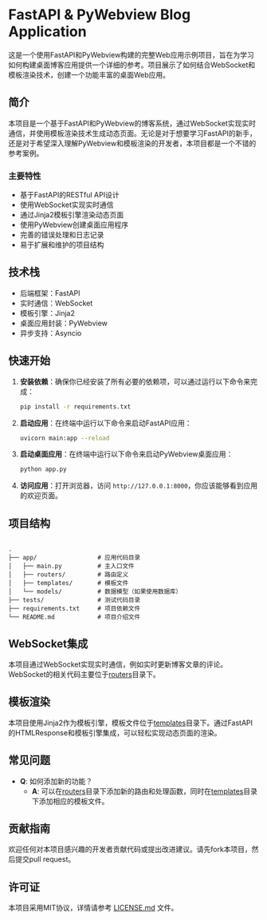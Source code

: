# FastAPI & PyWebview Blog Application

这是一个使用FastAPI和PyWebview构建的完整Web应用示例项目，旨在为学习如何构建桌面博客应用提供一个详细的参考。项目展示了如何结合WebSocket和模板渲染技术，创建一个功能丰富的桌面Web应用。

## 简介

本项目是一个基于FastAPI和PyWebview的博客系统，通过WebSocket实现实时通信，并使用模板渲染技术生成动态页面。无论是对于想要学习FastAPI的新手，还是对于希望深入理解PyWebview和模板渲染的开发者，本项目都是一个不错的参考案例。

### 主要特性

- 基于FastAPI的RESTful API设计
- 使用WebSocket实现实时通信
- 通过Jinja2模板引擎渲染动态页面
- 使用PyWebview创建桌面应用程序
- 完善的错误处理和日志记录
- 易于扩展和维护的项目结构

## 技术栈

- 后端框架：FastAPI
- 实时通信：WebSocket
- 模板引擎：Jinja2
- 桌面应用封装：PyWebview
- 异步支持：Asyncio

## 快速开始

1. **安装依赖**：确保你已经安装了所有必要的依赖项，可以通过运行以下命令来完成：

   ```bash
   pip install -r requirements.txt
   ```
2. **启动应用**：在终端中运行以下命令来启动FastAPI应用：

   ```bash
   uvicorn main:app --reload
   ```
3. **启动桌面应用**：在终端中运行以下命令来启动PyWebview桌面应用：

   ```bash
   python app.py
   ```
4. **访问应用**：打开浏览器，访问 `http://127.0.0.1:8000`，你应该能够看到应用的欢迎页面。

## 项目结构

```

.
├── app/                 # 应用代码目录
│   ├── main.py          # 主入口文件
│   ├── routers/         # 路由定义
│   ├── templates/       # 模板文件
│   └── models/          # 数据模型（如果使用数据库）
├── tests/               # 测试代码目录
├── requirements.txt     # 项目依赖文件
└── README.md            # 项目介绍文件
```
## WebSocket集成

本项目通过WebSocket实现实时通信，例如实时更新博客文章的评论。WebSocket的相关代码主要位于[routers](file://app/routers/)目录下。

## 模板渲染

本项目使用Jinja2作为模板引擎，模板文件位于[templates](file://app/templates/)目录下。通过FastAPI的HTMLResponse和模板引擎集成，可以轻松实现动态页面的渲染。

## 常见问题

- **Q**: 如何添加新的功能？
  - **A**: 可以在[routers](file://app/routers/)目录下添加新的路由和处理函数，同时在[templates](file://app/templates/)目录下添加相应的模板文件。

## 贡献指南

欢迎任何对本项目感兴趣的开发者贡献代码或提出改进建议。请先fork本项目，然后提交pull request。

## 许可证

本项目采用MIT协议，详情请参考 [LICENSE.md](file://LICENSE.md) 文件。


